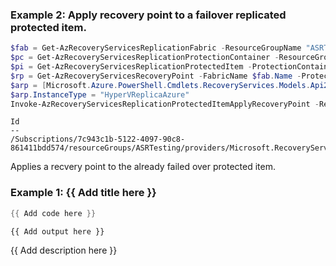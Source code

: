 ### Example 2: Apply recovery point to a failover replicated protected item.
```powershell
$fab = Get-AzRecoveryServicesReplicationFabric -ResourceGroupName "ASRTesting" -ResourceName "HyperV2AzureVault" -FabricName "HyperV2AzureSite"
$pc = Get-AzRecoveryServicesReplicationProtectionContainer -ResourceGroupName "ASRTesting" -ResourceName "HyperV2AzureVault" -Fabric $fab
$pi = Get-AzRecoveryServicesReplicationProtectedItem -ProtectionContainer $pc  -ResourceGroupName "ASRTesting" -ResourceName "HyperV2AzureVault" -ReplicatedProtectedItemName "4e7bca9e-cce0-4df2-963e-047724b7804c"
$rp = Get-AzRecoveryServicesRecoveryPoint -FabricName $fab.Name -ProtectionContainerName $pc.Name -ReplicatedProtectedItemName $pi.Name -ResourceGroupName "ASRTesting" -ResourceName "HyperV2AzureVault" -Name "8918b5ed-ce25-4715-bb33-106b90b84d8a"
$arp = [Microsoft.Azure.PowerShell.Cmdlets.RecoveryServices.Models.Api20230201.HyperVReplicaAzureApplyRecoveryPointInput]::new()
$arp.InstanceType = "HyperVReplicaAzure"
Invoke-AzRecoveryServicesReplicationProtectedItemApplyRecoveryPoint -RecoveryPointId $rp.Id -ReplicationProtectedItem $pi -ResourceGroupName "ASRTesting" -ResourceName "HyperV2AzureVault" -ProviderSpecificDetail $arp
```

```output
Id
--
/Subscriptions/7c943c1b-5122-4097-90c8-861411bdd574/resourceGroups/ASRTesting/providers/Microsoft.RecoveryServices/vaults/HyperV2AzureVault/replicationJobs/…
```

Applies a recvery point to the already failed over protected item.

### Example 1: {{ Add title here }}
```powershell
{{ Add code here }}
```

```output
{{ Add output here }}
```

{{ Add description here }}